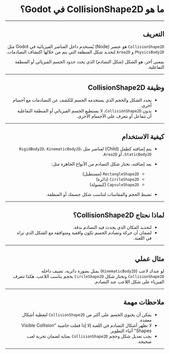 <div dir="rtl">

# ما هو CollisionShape2D في Godot؟

---

## التعريف

`CollisionShape2D` هو عنصر (Node) يُستخدم داخل العناصر الفيزيائية في Godot مثل `PhysicsBody2D` و `Area2D` لتحديد شكل المنطقة التي يتم من خلالها اكتشاف التصادمات.

بمعنى آخر، هو الشكل (شكل التصادم) الذي يحدد حدود الجسم الفيزيائي أو المنطقة التفاعلية.

---

## وظيفة CollisionShape2D

* يحدد الشكل والحجم الذي يستخدمه الجسم للكشف عن التصادمات مع أجسام أخرى.
* بدون `CollisionShape2D`، لا يستطيع الجسم الفيزيائي أو المنطقة التفاعلية أن تتفاعل أو تتعرف على الأجسام الأخرى.

---

## كيفية الاستخدام

* يتم إضافته كطفل (Child) لعناصر مثل `RigidBody2D`، `KinematicBody2D`، `StaticBody2D`، أو `Area2D`.
* بعد إضافته، تختار شكل التصادم من الأنواع الجاهزة مثل:

  * `RectangleShape2D` (مستطيل)
  * `CircleShape2D` (دائرة)
  * `CapsuleShape2D` (كبسولة)
* تضبط الحجم والمقاسات لتناسب شكل جسمك أو المنطقة.

---

## لماذا نحتاج CollisionShape2D؟

* لتحديد المكان الذي يحدث فيه التصادم بدقة.
* لضمان أن حركة وتصادم الجسم تكون واقعية ومتوافقة مع الشكل الذي تراه في اللعبة.

---

## مثال عملي

لو عندك لاعب (`KinematicBody2D`) يمثل بصورة دائرية، تضيف داخله `CollisionShape2D` وتختار شكل `CircleShape2D` بحجم يناسب اللاعب. هكذا تتعرف الفيزياء على شكل اللاعب عند التصادم.

---

## ملاحظات مهمة

* يمكن أن يحتوي الجسم على أكثر من `CollisionShape2D` لتغطية أشكال معقدة.
* لا تظهر أشكال التصادم في اللعبة إلا إذا فعلت خاصية "Visible Collision Shapes" أثناء التطوير.
* يجب تعديل شكل وحجم `CollisionShape2D` بعناية لضمان تجربة لعب صحيحة.

---


</div>

